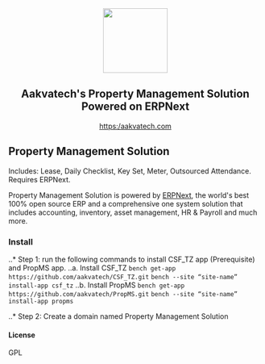 <div align="center">
    <img src="https://aakvatech.com/wp-content/uploads/2020/05/LOGO.png" height="128">
    <h2>Aakvatech's Property Management Solution Powered on ERPNext</h2>

[https:/aakvatech.com](https://aakvatech.com)

</div>

## Property Management Solution
Includes: Lease, Daily Checklist, Key Set, Meter, Outsourced Attendance. Requires ERPNext.

Property Management Solution is powered by [ERPNext](https://github.com/frappe/erpnext), the world's best 100% open source ERP and a comprehensive one system solution that includes accounting, inventory, asset management, HR & Payroll and much more.

### Install
..* Step 1: run the following commands to install CSF_TZ app (Prerequisite) and PropMS app.
..a. Install CSF_TZ
`bench get-app https://github.com/aakvatech/CSF_TZ.git`
`bench --site “site-name” install-app csf_tz`
..b. Install PropMS
`bench get-app https://github.com/aakvatech/PropMS.git`
`bench --site “site-name” install-app propms`

..* Step 2: Create a domain named Property Management Solution

#### License

GPL
